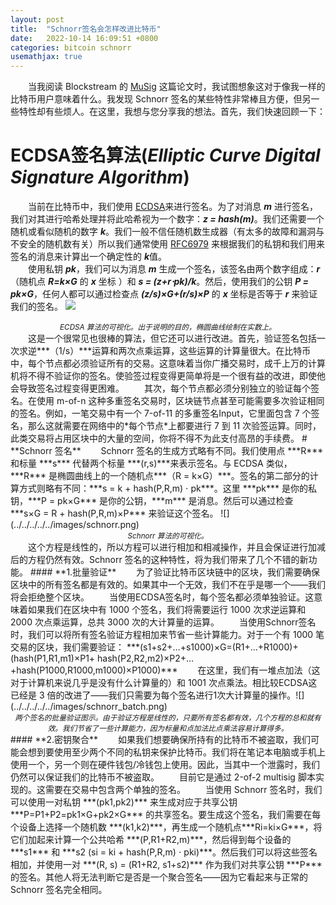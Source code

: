 ```yaml
---
layout: post
title:  "Schnorr签名会怎样改进比特币"
date:   2022-10-14 16:09:51 +0800
categories: bitcoin schnorr
usemathjax: true
---
```


&emsp;&emsp;当我阅读 Blockstream 的 [MuSig](https://eprint.iacr.org/2018/068.pdf) 这篇论文时，我试图想象这对于像我一样的比特币用户意味着什么。我发现 Schnorr 签名的某些特性非常棒且方便，但另一些特性却有些烦人。在这里，我想与您分享我的想法。首先，我们快速回顾一下：  
# **ECDSA签名算法(*Elliptic Curve Digital Signature Algorithm*)**
&emsp;&emsp;当前在比特币中，我们使用 [ECDSA](https://en.wikipedia.org/wiki/Elliptic_Curve_Digital_Signature_Algorithm)来进行签名。为了对消息 ***m*** 进行签名，我们对其进行哈希处理并将此哈希视为一个数字：***z = hash(m)***。我们还需要一个随机或看似随机的数字 ***k***。我们一般不信任随机数生成器（有太多的故障和漏洞与不安全的随机数有关）所以我们通常使用 [RFC6979](https://tools.ietf.org/html/rfc6979) 来根据我们的私钥和我们用来签名的消息来计算出一个确定性的 ***k***值。  
&emsp;&emsp;使用私钥 ***pk***，我们可以为消息 ***m*** 生成一个签名，该签名由两个数字组成：***r***（随机点 ***R=k×G*** 的 ***x*** 坐标 ）和 ***s = (z+r⋅pk)/k***。然后，使用我们的公钥 ***P = pk×G***，任何人都可以通过检查点 ***(z/s)×G+(r/s)×P*** 的 ***x*** 坐标是否等于 ***r*** 来验证我们的签名。
![](../../../../../images/ECDSA.png)
<center><small><i>ECDSA 算法的可视化。出于说明的目的，椭圆曲线绘制在实数上。</i></small></center>  
&emsp;&emsp;这是一个很常见也很棒的算法，但它还可以进行改进。首先，验证签名包括一次求逆***（1/s）***运算和两次点乘运算，这些运算的计算量很大。在比特币中，每个节点都必须验证所有的交易。这意味着当你广播交易时，成千上万的计算机将不得不验证你的签名。使验签过程变得更简单将是一个很有益的改进，即使他会导致签名过程变得更困难。  
&emsp;&emsp;其次，每个节点都必须分别独立的验证每个签名。在使用 m-of-n 这种多重签名交易时，区块链节点甚至可能需要多次验证相同的签名。例如，一笔交易中有一个 7-of-11 的多重签名Input，它里面包含 7 个签名，那么这就需要在网络中的*每个节点*上都要进行 7 到 11 次验签运算。同时，此类交易将占用区块中的大量的空间，你将不得不为此支付高昂的手续费。
# **Schnorr 签名**
&emsp;&emsp;Schnorr 签名的生成方式略有不同。我们使用点 ***R*** 和标量 ***s*** 代替两个标量 ***(r,s)***来表示签名。与 ECDSA 类似，***R*** 是椭圆曲线上的一个随机点***（R = k×G）***。签名的第二部分的计算方式则略有不同：***s = k + hash(P,R,m) ⋅ pk***。这里 ***pk*** 是你的私钥，***P = pk×G*** 是你的公钥，***m*** 是消息。然后可以通过检查 ***s×G = R + hash(P,R,m)×P*** 来验证这个签名。  
![](../../../../../images/schnorr.png)
<center><small><i>Schnorr 算法的可视化。</i></small></center>  
&emsp;&emsp;这个方程是线性的，所以方程可以进行相加和相减操作，并且会保证进行加减后的方程仍然有效。Schnorr 签名的这种特性，将为我们带来了几个不错的新功能。  
#### **1.批量验证**
&emsp;&emsp;为了验证比特币区块链中的区块，我们需要确保区块中的所有签名都是有效的。如果其中一个无效，我们不在乎是哪一个——我们将会拒绝整个区块。  
&emsp;&emsp;当使用ECDSA签名时，每个签名都必须单独验证。这意味着如果我们在区块中有 1000 个签名，我们将需要运行 1000 次求逆运算和 2000 次点乘运算，总共 3000 次的大计算量的运算。  
&emsp;&emsp;当使用Schnorr签名时，我们可以将所有签名验证方程相加来节省一些计算能力。对于一个有 1000 笔交易的区块，我们需要验证：  
***(s1+s2+…+s1000)×G=(R1+…+R1000)+(hash(P1,R1,m1)×P1+ hash(P2,R2,m2)×P2+…+hash(P1000,R1000,m1000)×P1000)***  
&emsp;&emsp;在这里，我们有一堆点加法（这对于计算机来说几乎是没有什么计算量的）和 1001 次点乘法。相比较ECDSA这已经是 3 倍的改进了——我们只需要为每个签名进行1次大计算量的操作。![](../../../../../images/schnorr_batch.png)
<center><small><i>两个签名的批量验证图示。由于验证方程是线性的，只要所有签名都有效，几个方程的总和就有效。我们节省了一些计算能力，因为标量和点加法比点乘法容易计算得多。</i></small></center>  
#### **2.密钥聚合**
&emsp;&emsp;如果我们想要确保所持有的比特币不被盗取，我们可能会想到要使用至少两个不同的私钥来保护比特币。我们将在笔记本电脑或手机上使用一个，另一个则在硬件钱包/冷钱包上使用。因此，当其中一个泄露时，我们仍然可以保证我们的比特币不被盗取。  
&emsp;&emsp;目前它是通过 2-of-2 multisig 脚本实现的。这需要在交易中包含两个单独的签名。  
&emsp;&emsp;当使用 Schnorr 签名时，我们可以使用一对私钥 ***(pk1,pk2)*** 来生成对应于共享公钥 ***P=P1+P2=pk1×G+pk2×G*** 的共享签名。要生成这个签名，我们需要在每个设备上选择一个随机数 ***(k1,k2)***，再生成一个随机点***Ri=ki×G***，将它们加起来计算一个公共哈希 ***(P,R1+R2,m)***，然后得到每个设备的 ***s1*** 和 ***s2 (si = ki + hash(P,R,m) ⋅ pki)***。然后我们可以将这些签名相加，并使用一对 ***(R, s) = (R1+R2, s1+s2)*** 作为我们对共享公钥 ***P*** 的签名。其他人将无法判断它是否是一个聚合签名——因为它看起来与正常的 Schnorr 签名完全相同。